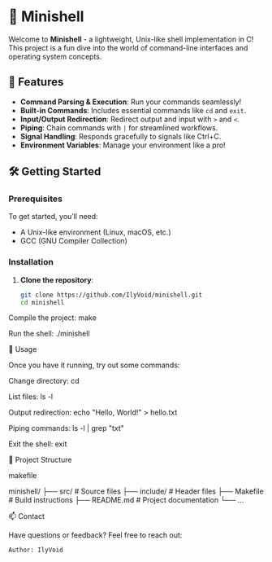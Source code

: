# 🐚 Minishell

Welcome to **Minishell** - a lightweight, Unix-like shell implementation in C! This project is a fun dive into the world of command-line interfaces and operating system concepts. 

## 🚀 Features

- **Command Parsing & Execution**: Run your commands seamlessly!
- **Built-in Commands**: Includes essential commands like `cd` and `exit`.
- **Input/Output Redirection**: Redirect output and input with `>` and `<`.
- **Piping**: Chain commands with `|` for streamlined workflows.
- **Signal Handling**: Responds gracefully to signals like Ctrl+C.
- **Environment Variables**: Manage your environment like a pro!

## 🛠️ Getting Started

### Prerequisites

To get started, you’ll need:

- A Unix-like environment (Linux, macOS, etc.)
- GCC (GNU Compiler Collection)

### Installation

1. **Clone the repository**:
   ```bash
   git clone https://github.com/IlyVoid/minishell.git
   cd minishell

Compile the project:
make

Run the shell:
./minishell

🎉 Usage

Once you have it running, try out some commands:

Change directory:
cd <directory>

List files:
ls -l

Output redirection:
echo "Hello, World!" > hello.txt

Piping commands:
ls -l | grep "txt"

Exit the shell:
    exit

📂 Project Structure

makefile

minishell/
├── src/             # Source files
├── include/         # Header files
├── Makefile         # Build instructions
├── README.md        # Project documentation
└── ...

📫 Contact

Have questions or feedback? Feel free to reach out:

    Author: IlyVoid
